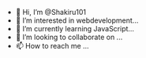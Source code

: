 - 👋 Hi, I’m @Shakiru101
- 👀 I’m interested in webdevelopment...
- 🌱 I’m currently learning JavaScript...
- 💞️ I’m looking to collaborate on ...
- 📫 How to reach me ...

<!---
Shakiru101/Shakiru101 is a ✨ special ✨ repository because its `README.md` (this file) appears on your GitHub profile.
You can click the Preview link to take a look at your changes.
--->
